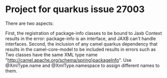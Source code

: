 # Project for quarkus issue 27003

There are two aspects:

First, the registration of package-info classes to be bound to Jaxb Context results in the error: package-info is an interface, and JAXB can't handle interfaces.
Second, the inclusion of any camel quarkus dependency that results in the camel-core-model to
be included results in errors such as Two classes have the same XML type name "http://camel.apache.org/schema/spring}packageInfo". Use @XmlType.name and @XmlType.namespace to assign different names to them.